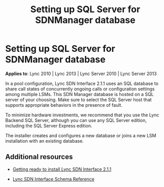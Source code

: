 ﻿---
title: Setting up SQL Server for SDNManager database
TOCTitle: Setting up SQL Server for SDNManager database
ms:assetid: 2b38badb-b30d-4003-8d18-c84c150feb91
ms:mtpsurl: https://msdn.microsoft.com/en-us/library/Dn785200(v=office.15)
ms:contentKeyID: 62952684
ms.date: 02/16/2015
mtps_version: v=office.15
---

# Setting up SQL Server for SDNManager database


**Applies to**: Lync 2010 | Lync 2013 | Lync Server 2010 | Lync Server 2013

In a pool configuration, Lync SDN Interface 2.1.1 uses an SQL database to share call states of concurrently ongoing calls or configuration settings among multiple LSMs. This SDN Manager database is hosted on a SQL server of your choosing. Make sure to select the SQL Server host that supports appropriate behaviors in the presence of fault.

To minimize hardware investments, we recommend that you use the Lync Backend SQL Server, although you can use any SQL Server edition, including the SQL Server Express edition.

The installer creates and configures a new database or joins a new LSM installation with an existing database.

## Additional resources

  - [Getting ready to install Lync SDN Interface 2.1.1](getting-ready-to-install-lync-sdn-interface-2-1-1.md)

  - [Lync SDN Interface Schema Reference](lync-sdn-interface-schema-reference.md)

